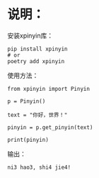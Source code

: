 # 说明：

安装xpinyin库：

```
pip install xpinyin
# or
poetry add xpinyin
```

使用方法：

```
from xpinyin import Pinyin

p = Pinyin()

text = "你好，世界！"

pinyin = p.get_pinyin(text)

print(pinyin)
```

输出：

```
ni3 hao3, shi4 jie4!
